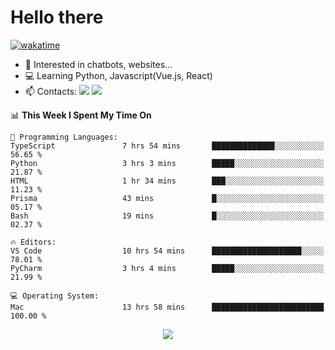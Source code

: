 # Hello there

[![wakatime](https://wakatime.com/badge/user/018bd4cf-9224-4729-b4f3-31fc6a93ca34.svg)](https://wakatime.com/@flamescoder)

- 👀 Interested in chatbots, websites...
- 💻 Learning Python, Javascript(Vue.js, React)
- 📫 Contacts: <a href="https://t.me/FlameCoder0_0" target="_blank"><img src="https://img.shields.io/badge/telegram-0088cc?logo=telegram&logoColor=white"/></a> <a href="https://discord.gg/3wt8QRndjm" target="_blank"><img src="https://img.shields.io/badge/discord-5865F2?logo=discord&logoColor=white"/></a>

<!--START_SECTION:waka-->
📊 **This Week I Spent My Time On** 

```text
💬 Programming Languages: 
TypeScript               7 hrs 54 mins       ██████████████░░░░░░░░░░░   56.65 % 
Python                   3 hrs 3 mins        █████░░░░░░░░░░░░░░░░░░░░   21.87 % 
HTML                     1 hr 34 mins        ███░░░░░░░░░░░░░░░░░░░░░░   11.23 % 
Prisma                   43 mins             █░░░░░░░░░░░░░░░░░░░░░░░░   05.17 % 
Bash                     19 mins             █░░░░░░░░░░░░░░░░░░░░░░░░   02.37 % 

🔥 Editors: 
VS Code                  10 hrs 54 mins      ████████████████████░░░░░   78.01 % 
PyCharm                  3 hrs 4 mins        █████░░░░░░░░░░░░░░░░░░░░   21.99 % 

💻 Operating System: 
Mac                      13 hrs 58 mins      █████████████████████████   100.00 % 
```


<!--END_SECTION:waka-->

<div align="center">
  <img src="https://komarev.com/ghpvc/?username=FlamesC0der&style=flat-square&color=red"/>
</div>
